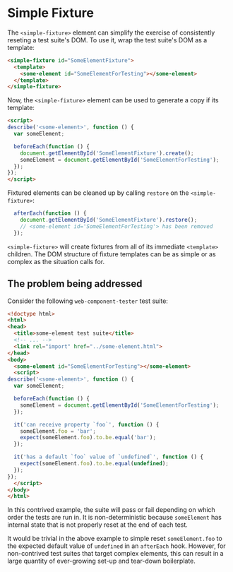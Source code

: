 # Simple Fixture

The `<simple-fixture>` element can simplify the exercise of consistently
reseting a test suite's DOM. To use it, wrap the test suite's DOM as a template:

```html
<simple-fixture id="SomeElementFixture">
  <template>
    <some-element id="SomeElementForTesting"></some-element>
  </template>
</simple-fixture>
```

Now, the `<simple-fixture>` element can be used to generate a copy if its
template:

```html
<script>
describe('<some-element>', function () {
  var someElement;

  beforeEach(function () {
    document.getElementById('SomeElementFixture').create();
    someElement = document.getElementById('SomeElementForTesting');
  });
});
</script>
```

Fixtured elements can be cleaned up by calling `restore` on the `<simple-fixture>`:

```javascript
  afterEach(function () {
    document.getElementById('SomeElementFixture').restore();
    // <some-element id='SomeElementForTesting'> has been removed
  });
```

`<simple-fixture>` will create fixtures from all of its immediate `<template>`
children. The DOM structure of fixture templates can be as simple or as complex
as the situation calls for.

## The problem being addressed

Consider the following `web-component-tester` test suite:

```html
<!doctype html>
<html>
<head>
  <title>some-element test suite</title>
  <!-- ... -->
  <link rel="import" href="../some-element.html">
</head>
<body>
  <some-element id="SomeElementForTesting"></some-element>
  <script>
describe('<some-element>', function () {
  var someElement;

  beforeEach(function () {
    someElement = document.getElementById('SomeElementForTesting');
  });

  it('can receive property `foo`', function () {
    someElement.foo = 'bar';
    expect(someElement.foo).to.be.equal('bar');
  });

  it('has a default `foo` value of `undefined`', function () {
    expect(someElement.foo).to.be.equal(undefined);
  });
});
  </script>
</body>
</html>
```

In this contrived example, the suite will pass or fail depending on which order
the tests are run in. It is non-deterministic because `someElement` has
internal state that is not properly reset at the end of each test.

It would be trivial in the above example to simple reset `someElement.foo` to
the expected default value of `undefined` in an `afterEach` hook. However, for
non-contrived test suites that target complex elements, this can result in a
large quantity of ever-growing set-up and tear-down boilerplate.


